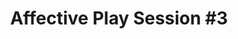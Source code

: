 ---
layout: default
category: session
id: affective-play-session-3
title: Affective Play Session &#35;3
permalink: /schedule#affective-play-session-3

day: Saturday
time: 3&colon;00pm - 4&colon;15pm
timeorder: 7
room: Rm. 845

talks:
  - Being There&colon; Presence and Propaganda in Historical Virtual Reality Experiences
  - Solace State&colon; The People's Negotiation in the Politics of Affect
---